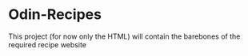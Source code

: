 # Odin-Recipes

This project (for now only the HTML) will contain the barebones of the required recipe website